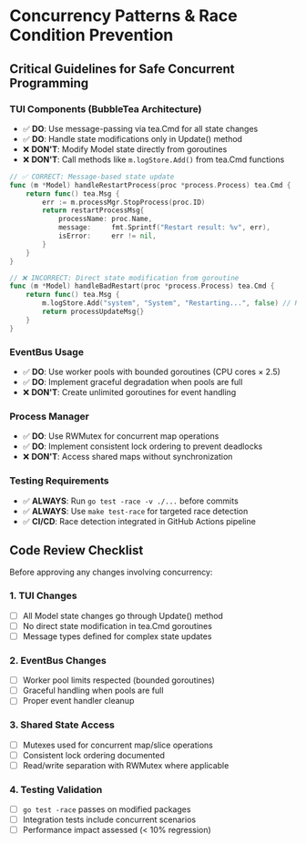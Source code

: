 # Concurrency Patterns & Race Condition Prevention

## Critical Guidelines for Safe Concurrent Programming

### TUI Components (BubbleTea Architecture)
- ✅ **DO**: Use message-passing via tea.Cmd for all state changes
- ✅ **DO**: Handle state modifications only in Update() method  
- ❌ **DON'T**: Modify Model state directly from goroutines
- ❌ **DON'T**: Call methods like `m.logStore.Add()` from tea.Cmd functions

```go
// ✅ CORRECT: Message-based state update
func (m *Model) handleRestartProcess(proc *process.Process) tea.Cmd {
    return func() tea.Msg {
        err := m.processMgr.StopProcess(proc.ID)
        return restartProcessMsg{
            processName: proc.Name,
            message:     fmt.Sprintf("Restart result: %v", err),
            isError:     err != nil,
        }
    }
}

// ❌ INCORRECT: Direct state modification from goroutine
func (m *Model) handleBadRestart(proc *process.Process) tea.Cmd {
    return func() tea.Msg {
        m.logStore.Add("system", "System", "Restarting...", false) // RACE CONDITION
        return processUpdateMsg{}
    }
}
```

### EventBus Usage
- ✅ **DO**: Use worker pools with bounded goroutines (CPU cores × 2.5)
- ✅ **DO**: Implement graceful degradation when pools are full
- ❌ **DON'T**: Create unlimited goroutines for event handling

### Process Manager
- ✅ **DO**: Use RWMutex for concurrent map operations
- ✅ **DO**: Implement consistent lock ordering to prevent deadlocks  
- ❌ **DON'T**: Access shared maps without synchronization

### Testing Requirements
- ✅ **ALWAYS**: Run `go test -race -v ./...` before commits
- ✅ **ALWAYS**: Use `make test-race` for targeted race detection
- ✅ **CI/CD**: Race detection integrated in GitHub Actions pipeline

## Code Review Checklist

Before approving any changes involving concurrency:

### 1. TUI Changes
- [ ] All Model state changes go through Update() method
- [ ] No direct state modification in tea.Cmd goroutines
- [ ] Message types defined for complex state updates

### 2. EventBus Changes
- [ ] Worker pool limits respected (bounded goroutines)
- [ ] Graceful handling when pools are full
- [ ] Proper event handler cleanup

### 3. Shared State Access
- [ ] Mutexes used for concurrent map/slice operations
- [ ] Consistent lock ordering documented
- [ ] Read/write separation with RWMutex where applicable

### 4. Testing Validation
- [ ] `go test -race` passes on modified packages
- [ ] Integration tests include concurrent scenarios
- [ ] Performance impact assessed (< 10% regression)